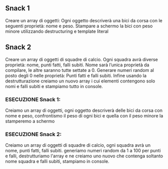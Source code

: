 ## Snack 1

Creare un array di oggetti:
Ogni oggetto descriverà una bici da corsa con le seguenti proprietà: nome e peso.
Stampare a schermo la bici con peso minore utilizzando destructuring e template literal

## Snack 2

Creare un array di oggetti di squadre di calcio. Ogni squadra avrà diverse proprietà: nome, punti fatti, falli subiti.
Nome sarà l’unica proprietà da compilare, le altre saranno tutte settate a 0.
Generare numeri random al posto degli 0 nelle proprietà: Punti fatti e falli subiti.
Infine usando la destrutturazione creiamo un nuovo array i cui elementi contengono solo nomi e falli subiti e stampiamo tutto in console.

### ESECUZIONE Snack 1:

Creiamo un array di oggetti, ogni oggetto descriverà delle bici da corsa con nome e peso, confrontismo il peso di ogni bici e quella con il peso minore la stamperemo a schermo

### ESECUZIONE Snack 2:

Creiamo un array di oggetti di squadre di calcio, ogni squadra avrà un nome, punti fatti, falli subiti.
generiamo numeri random da 1 a 100 per punti e falli, destrutturiamo l'array e ne creiamo uno nuovo che contenga soltanto nome squadra e falli subiti, stampiamo in console.
